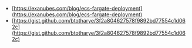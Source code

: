 * [https://exanubes.com/blog/ecs-fargate-deployment](https://exanubes.com/blog/ecs-fargate-deployment)
* [https://gist.github.com/btotharye/3f2a804627578f9892bd77554c1d062c](https://gist.github.com/btotharye/3f2a804627578f9892bd77554c1d062c)